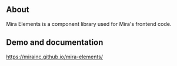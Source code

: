 ## About
Mira Elements is a component library used for Mira's frontend code.

## Demo and documentation
https://mirainc.github.io/mira-elements/
